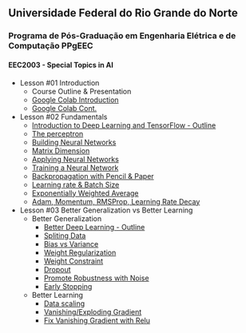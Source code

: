 ## Universidade Federal do Rio Grande do Norte
### Programa de Pós-Graduação em Engenharia Elétrica e de Computação PPgEEC

#### EEC2003 - Special Topics in AI


- Lesson #01 Introduction
	- Course Outline & Presentation
	- [Google Colab Introduction](https://www.loom.com/share/8a4f0d34b3cb4d9ea04b6dcf0b3d1aca)
	- [Google Colab Cont.](https://www.loom.com/share/d96cb0af7d9c4416bfe8145c93248a11)
- Lesson #02 Fundamentals
	- [Introduction to Deep Learning and TensorFlow - Outline](https://www.loom.com/share/caeb19f6f7694bfdba3687a46b37298d)
	- [The perceptron](https://www.loom.com/share/bccf2bc2c7f24652b7b3b73825e0100f)
	- [Building Neural Networks](https://www.loom.com/share/f0ca49107b52458699210cbda8d3cb76)
	- [Matrix Dimension](https://www.loom.com/share/31862a3448f6427097e16adc773592a1)
	- [Applying Neural Networks](https://www.loom.com/share/f5ef63a357604bcebb577458cbfe85f6)
	- [Training a Neural Network](https://www.loom.com/share/38f251f7949d4d3c99097395ab9e3b74)
	- [Backpropagation with Pencil & Paper](https://www.loom.com/share/7093fed68d7342b189ef2f9b85e93b2d)
	- [Learning rate & Batch Size](https://www.loom.com/share/183248cfec9f46a5bc0ae7ec410aa291)
	- [Exponentially Weighted Average](https://www.loom.com/share/b84b1452ab5d4193b63481910d9323b1)
	- [Adam, Momentum, RMSProp, Learning Rate Decay](https://www.loom.com/share/101a5956c6f04d31843f37c4be089978)
- Lesson #03 Better Generalization vs Better Learning
	- Better Generalization
		- [Better Deep Learning - Outline](https://www.loom.com/share/33ceae6510ca4321b95425efc7c7828e)
		- [Spliting Data](https://www.loom.com/share/436be4492b0549baba57c52d40941cc3)
		- [Bias vs Variance](https://www.loom.com/share/9cc90385906d458b9baafc19c686cc8e)
		- [Weight Regularization](https://www.loom.com/share/6f8e8101bee243318302cb3742fbdb8c)
		- [Weight Constraint](https://www.loom.com/share/b65c8294dcda4746a0a9a9c9ea3b5cb4)
		- [Dropout](https://www.loom.com/share/c32f0a35d56b426ca988e05926787936)
		- [Promote Robustness with Noise](https://www.loom.com/share/ed48470b14a3460eac572dcf9d8838c9)
		- [Early Stopping](https://www.loom.com/share/c738eed439a34794a6b99c555b99afad)
	- Better Learning
		- [Data scaling](https://www.loom.com/share/7008b640440d412498578e27b8557471)
		- [Vanishing/Exploding Gradient](https://www.loom.com/share/fb427d71b7a74e2dab226445941d2d41)
		- [Fix Vanishing Gradient with Relu](https://www.loom.com/share/0cdfb9ba531540fca075444f7d732fc6)
